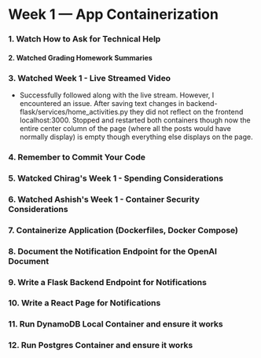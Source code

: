 # Week 1 — App Containerization

### 1. Watch How to Ask for Technical Help

#### 2. Watched Grading Homework Summaries

### 3. Watched Week 1 - Live Streamed Video
- Successfully followed along with the live stream. However, I encountered an issue. After saving text changes in backend-flask/services/home_activities.py they did not reflect on the frontend localhost:3000. Stopped and restarted both containers though now the entire center column of the page (where all the posts would have normally display) is empty though everything else displays on the page.

### 4. Remember to Commit Your Code

### 5. Watcked Chirag's Week 1 - Spending Considerations

### 6. Watched Ashish's Week 1 - Container Security Considerations

### 7. Containerize Application (Dockerfiles, Docker Compose)

### 8. Document the Notification Endpoint for the OpenAI Document

### 9. Write a Flask Backend Endpoint for Notifications

### 10. Write a React Page for Notifications

### 11. Run DynamoDB Local Container and ensure it works

### 12. Run Postgres Container and ensure it works